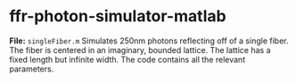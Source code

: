 # ffr-photon-simulator-matlab

**File:** `singleFiber.m`
Simulates 250nm photons reflecting off of a single fiber.
The fiber is centered in an imaginary, bounded lattice.
The lattice has a fixed length but infinite width.
The code contains all the relevant parameters.
